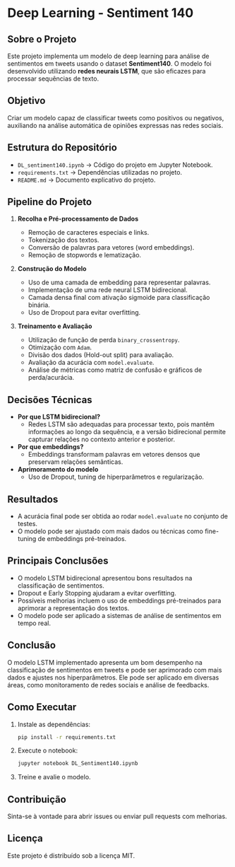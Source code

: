# Deep Learning - Sentiment 140

## Sobre o Projeto
Este projeto implementa um modelo de deep learning para análise de sentimentos em tweets usando o dataset **Sentiment140**. O modelo foi desenvolvido utilizando **redes neurais LSTM**, que são eficazes para processar sequências de texto.

## Objetivo
Criar um modelo capaz de classificar tweets como positivos ou negativos, auxiliando na análise automática de opiniões expressas nas redes sociais.

## Estrutura do Repositório
- `DL_sentiment140.ipynb` → Código do projeto em Jupyter Notebook.
- `requirements.txt` → Dependências utilizadas no projeto.
- `README.md` → Documento explicativo do projeto.

## Pipeline do Projeto
1. **Recolha e Pré-processamento de Dados**
   - Remoção de caracteres especiais e links.
   - Tokenização dos textos.
   - Conversão de palavras para vetores (word embeddings).
   - Remoção de stopwords e lematização.

2. **Construção do Modelo**
   - Uso de uma camada de embedding para representar palavras.
   - Implementação de uma rede neural LSTM bidirecional.
   - Camada densa final com ativação sigmoide para classificação binária.
   - Uso de Dropout para evitar overfitting.

3. **Treinamento e Avaliação**
   - Utilização de função de perda `binary_crossentropy`.
   - Otimização com `Adam`.
   - Divisão dos dados (Hold-out split) para avaliação.
   - Avaliação da acurácia com `model.evaluate`.
   - Análise de métricas como matriz de confusão e gráficos de perda/acurácia.

## Decisões Técnicas
- **Por que LSTM bidirecional?**
  - Redes LSTM são adequadas para processar texto, pois mantêm informações ao longo da sequência, e a versão bidirecional permite capturar relações no contexto anterior e posterior.
- **Por que embeddings?**
  - Embeddings transformam palavras em vetores densos que preservam relações semânticas.
- **Aprimoramento do modelo**
  - Uso de Dropout, tuning de hiperparâmetros e regularização.

## Resultados
- A acurácia final pode ser obtida ao rodar `model.evaluate` no conjunto de testes.
- O modelo pode ser ajustado com mais dados ou técnicas como fine-tuning de embeddings pré-treinados.

## Principais Conclusões
- O modelo LSTM bidirecional apresentou bons resultados na classificação de sentimentos.
- Dropout e Early Stopping ajudaram a evitar overfitting.
- Possíveis melhorias incluem o uso de embeddings pré-treinados para aprimorar a representação dos textos.
- O modelo pode ser aplicado a sistemas de análise de sentimentos em tempo real.

## Conclusão
O modelo LSTM implementado apresenta um bom desempenho na classificação de sentimentos em tweets e pode ser aprimorado com mais dados e ajustes nos hiperparâmetros. Ele pode ser aplicado em diversas áreas, como monitoramento de redes sociais e análise de feedbacks.

## Como Executar
1. Instale as dependências:
   ```bash
   pip install -r requirements.txt
   ```
2. Execute o notebook:
   ```bash
   jupyter notebook DL_Sentiment140.ipynb
   ```
3. Treine e avalie o modelo.

## Contribuição
Sinta-se à vontade para abrir issues ou enviar pull requests com melhorias.

## Licença
Este projeto é distribuído sob a licença MIT.

